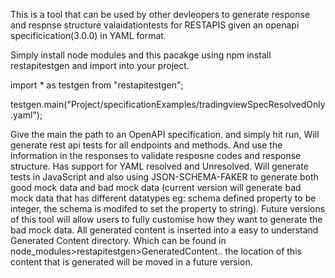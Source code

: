 This is a tool that can be used by other devleopers to generate response and respnse structure valaidationtests for RESTAPIS given an openapi specificication(3.0.0) in YAML format. 

Simply install node modules and this pacakge using npm install restapitestgen
and import into your project.

import * as testgen from "restapitestgen";

testgen.main("Project/specificationExamples/tradingviewSpecResolvedOnly.yaml");



Give the main the path to an OpenAPI specification. and simply hit run, Will generate rest api tests for all endpoints and methods. And use the information in the responses to validate resposne codes and response structure. 
Has support for YAML resolved and Unresolved. Will generate tests in JavaScript and also using JSON-SCHEMA-FAKER to generate both good mock data and bad mock data
(current version will generate bad mock data that has different datatypes eg: schema defined property to be integer, the schema is modifed to set the property to string). Future versions of this tool will allow users to fully customise how they want to generate the bad mock data.
All generated content is inserted into a easy to understand Generated Content directory. Which can be found in node_modules>restapitestgen>GeneratedContent.. the location of this content that is generated will be moved in a future version.
